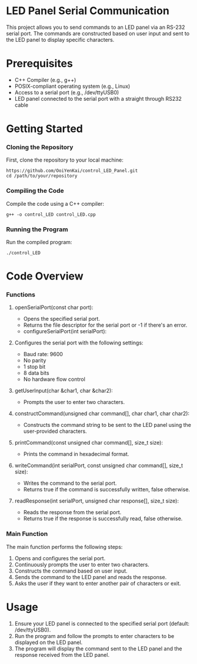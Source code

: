 # LED Panel Serial Communication
This project allows you to send commands to an LED panel via an RS-232 serial port. The commands are constructed based on user input and sent to the LED panel to display specific characters.

# Prerequisites
- C++ Compiler (e.g., g++)
- POSIX-compliant operating system (e.g., Linux)
- Access to a serial port (e.g., /dev/ttyUSB0)
- LED panel connected to the serial port with a straight through RS232 cable

# Getting Started
### Cloning the Repository
First, clone the repository to your local machine:

```
https://github.com/OoiYenKai/control_LED_Panel.git
cd /path/to/your/repository 
```

### Compiling the Code
Compile the code using a C++ compiler:
```
g++ -o control_LED control_LED.cpp
```
### Running the Program
Run the compiled program:
```
./control_LED
```
# Code Overview
### Functions
1. openSerialPort(const char port):
    - Opens the specified serial port.
    - Returns the file descriptor for the serial port or -1 if there's an error.
    - configureSerialPort(int serialPort):

2. Configures the serial port with the following settings:
    - Baud rate: 9600
    - No parity
    - 1 stop bit
    - 8 data bits
    - No hardware flow control

3. getUserInput(char &char1, char &char2):
    - Prompts the user to enter two characters.

4. constructCommand(unsigned char command[], char char1, char char2):
    - Constructs the command string to be sent to the LED panel using the user-provided characters.

5. printCommand(const unsigned char command[], size_t size):
    - Prints the command in hexadecimal format.

6. writeCommand(int serialPort, const unsigned char command[], size_t size):
    - Writes the command to the serial port.
    - Returns true if the command is successfully written, false otherwise.

7. readResponse(int serialPort, unsigned char response[], size_t size):
    - Reads the response from the serial port.
    - Returns true if the response is successfully read, false otherwise.

### Main Function
The main function performs the following steps:

1. Opens and configures the serial port.
2. Continuously prompts the user to enter two characters.
3. Constructs the command based on user input.
4. Sends the command to the LED panel and reads the response.
5. Asks the user if they want to enter another pair of characters or exit.

# Usage
1. Ensure your LED panel is connected to the specified serial port (default: /dev/ttyUSB0).
2. Run the program and follow the prompts to enter characters to be displayed on the LED panel.
3. The program will display the command sent to the LED panel and the response received from the LED panel.